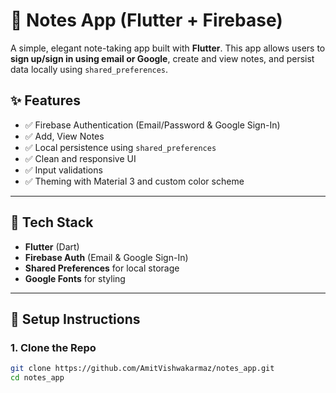 # 📝 Notes App (Flutter + Firebase)

A simple, elegant note-taking app built with **Flutter**. This app allows users to **sign up/sign in using email or Google**, create and view notes, and persist data locally using `shared_preferences`.

## ✨ Features

- ✅ Firebase Authentication (Email/Password & Google Sign-In)
- ✅ Add, View Notes
- ✅ Local persistence using `shared_preferences`
- ✅ Clean and responsive UI
- ✅ Input validations
- ✅ Theming with Material 3 and custom color scheme

---

## 🎯 Tech Stack

- **Flutter** (Dart)
- **Firebase Auth** (Email & Google Sign-In)
- **Shared Preferences** for local storage
- **Google Fonts** for styling

---

## 🔧 Setup Instructions

### 1. Clone the Repo

```bash
git clone https://github.com/AmitVishwakarmaz/notes_app.git
cd notes_app
